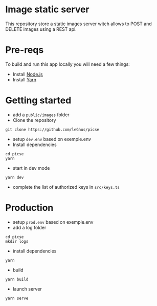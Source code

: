 # Image static server 

This repository store a static images server witch allows to POST and DELETE images using a REST api.


# Pre-reqs
To build and run this app locally you will need a few things:
- Install [Node.js](https://nodejs.org/en/)
- Install [Yarn](https://yarnpkg.com/getting-started/install)


# Getting started
- add a `public/images` folder
- Clone the repository
```
git clone https://github.com/leGhus/picse
```
- setup `dev.env` based on exemple.env
- Install dependencies
```
cd picse
yarn
```
- start in dev mode
```
yarn dev
```
- complete the list of authorized keys in `src/keys.ts`

# Production
- setup `prod.env` based on exemple.env
- add a log folder
```
cd picse
mkdir logs
```  
- install dependencies
```
yarn
```
- build
```
yarn build
```
- launch server
```
yarn serve
```